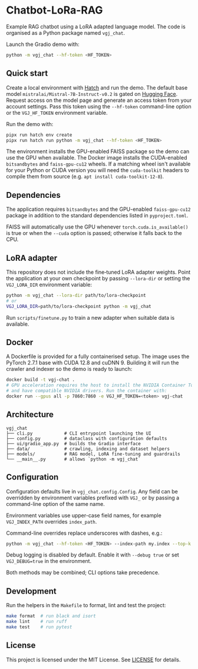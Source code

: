 # Chatbot-LoRa-RAG

Example RAG chatbot using a LoRA adapted language model.  The code is
organised as a Python package named `vgj_chat`.

Launch the Gradio demo with:

```bash
python -m vgj_chat --hf-token <HF_TOKEN>
```

## Quick start

Create a local environment with [Hatch](https://hatch.pypa.io/) and run the demo.
The default base model `mistralai/Mistral-7B-Instruct-v0.2` is gated on
[Hugging Face](https://huggingface.co/). Request access on the model page and
generate an access token from your account settings. Pass this token using the
`--hf-token` command-line option or the `VGJ_HF_TOKEN` environment variable.

Run the demo with:

```bash
pipx run hatch env create
pipx run hatch run python -m vgj_chat --hf-token <HF_TOKEN>
```
The environment installs the GPU-enabled FAISS package so the demo can
use the GPU when available.  The Docker image installs the
CUDA-enabled `bitsandbytes` and `faiss-gpu-cu12` wheels.  If a matching wheel
isn't available for your Python or CUDA version you will need the
`cuda-toolkit` headers to compile them from source (e.g.
`apt install cuda-toolkit-12-8`).

## Dependencies

The application requires `bitsandbytes` and the GPU-enabled `faiss-gpu-cu12`
package in addition to the standard dependencies listed in `pyproject.toml`.

FAISS will automatically use the GPU whenever `torch.cuda.is_available()` is
true or when the `--cuda` option is passed; otherwise it falls back to the CPU.

## LoRA adapter

This repository does not include the fine‑tuned LoRA adapter weights. Point the
application at your own checkpoint by passing `--lora-dir` or setting the
`VGJ_LORA_DIR` environment variable:

```bash
python -m vgj_chat --lora-dir path/to/lora-checkpoint
# or
VGJ_LORA_DIR=path/to/lora-checkpoint python -m vgj_chat
```

Run `scripts/finetune.py` to train a new adapter when suitable data is
available.

## Docker

A Dockerfile is provided for a fully containerised setup. The image
uses the PyTorch 2.7.1 base with CUDA 12.8 and cuDNN 9. Building it will
run the crawler and indexer so the demo is ready to launch:

```bash
docker build -t vgj-chat .
# GPU acceleration requires the host to install the NVIDIA Container Toolkit
# and have compatible NVIDIA drivers. Run the container with:
docker run --gpus all -p 7860:7860 -e VGJ_HF_TOKEN=<token> vgj-chat
```

## Architecture

```
vgj_chat
├── cli.py            # CLI entrypoint launching the UI
├── config.py         # dataclass with configuration defaults
├── ui/gradio_app.py  # builds the Gradio interface
├── data/             # crawling, indexing and dataset helpers
├── models/           # RAG model, LoRA fine-tuning and guardrails
└── __main__.py       # allows `python -m vgj_chat`
```

## Configuration

Configuration defaults live in `vgj_chat.config.Config`.  Any field can be
overridden by environment variables prefixed with `VGJ_` or by passing a
command-line option of the same name.

Environment variables use upper-case field names, for example
`VGJ_INDEX_PATH` overrides `index_path`.

Command-line overrides replace underscores with dashes, e.g.:

```bash
python -m vgj_chat --hf-token <HF_TOKEN> --index-path my.index --top-k 3
```

Debug logging is disabled by default. Enable it with `--debug true` or set
`VGJ_DEBUG=true` in the environment.

Both methods may be combined; CLI options take precedence.

## Development

Run the helpers in the `Makefile` to format, lint and test the project:

```bash
make format  # run black and isort
make lint    # run ruff
make test    # run pytest
```

## License

This project is licensed under the MIT License. See [LICENSE](LICENSE) for details.

